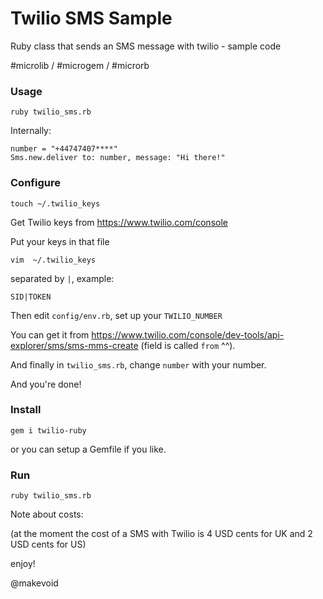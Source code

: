 # Twilio SMS Sample

Ruby class that sends an SMS message with twilio - sample code 

#microlib / #microgem / #microrb


### Usage

    ruby twilio_sms.rb


Internally:

    number = "+44747407****"
    Sms.new.deliver to: number, message: "Hi there!"



### Configure


    touch ~/.twilio_keys

Get Twilio keys from <https://www.twilio.com/console>

Put your keys in that file

    vim  ~/.twilio_keys

separated by `|`, example:

    SID|TOKEN

Then edit `config/env.rb`, set up your `TWILIO_NUMBER`

You can get it from <https://www.twilio.com/console/dev-tools/api-explorer/sms/sms-mms-create> (field is called `from` ^^).

And finally in `twilio_sms.rb`, change `number` with your number.

And you're done!


### Install

    gem i twilio-ruby


or you can setup a Gemfile if you like.


### Run

    ruby twilio_sms.rb


Note about costs:

(at the moment the cost of a SMS with Twilio is 4 USD cents for UK and 2 USD cents for US)

enjoy!

@makevoid
